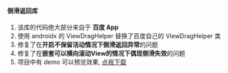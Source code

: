 #### 侧滑返回库
1. 该库的代码绝大部分来自于 **百度 App**
2. 使用 androidx 的 ViewDragHelper 替换了百度自己的 ViewDragHelper 类
3. 修复了在**开启不保留活动情况下侧滑返回异常**的问题 
4. 修复了在**嵌套可以横向滚动View的情况下偶现侧滑失效**的问题
5. 项目中有 demo 可以预览效果, [点我下载](https://github.com/wp292519413/SlidingBack/blob/master/apk/app-debug.apk)
